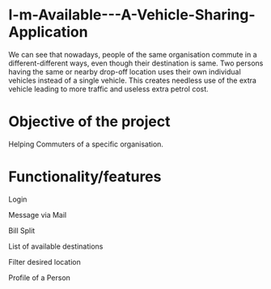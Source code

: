 # I-m-Available---A-Vehicle-Sharing-Application

We can see that nowadays, people of the same organisation commute in a different-different ways,  even though their destination is same.
Two persons having the same or nearby drop-off location uses their own individual vehicles instead of a single vehicle. 
This creates needless use of the extra vehicle leading to more traffic and useless extra petrol cost.

# Objective of the project
Helping Commuters of a specific organisation.

# Functionality/features
Login 

Message via Mail

Bill Split

List of available destinations

Filter desired location                 

Profile of a Person 
